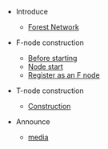 * Introduce
    * [Forest Network](README.md)

* F-node construction
    * [Before starting](md/fnode/starting.md)
    * [Node start](md/fnode/nodestart.md)
    * [Register as an F node](md/fnode/Register.md)

* T-node construction
    * [Construction](md/tnode/establish.md)
* Announce
    * [media](md/media.md)
